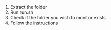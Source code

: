 1. Extract the folder
2. Run run.sh
3. Check if the folder you wish to monitor exists
4. Follow the instructions
